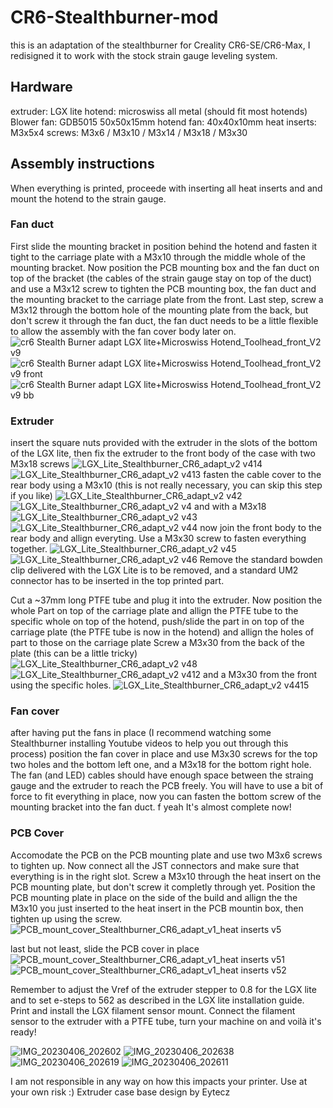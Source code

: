 # CR6-Stealthburner-mod

this is an adaptation of the stealthburner for Creality CR6-SE/CR6-Max, I redisigned it to work with the stock strain gauge leveling system.

## Hardware

extruder: LGX lite
hotend: microswiss all metal (should fit most hotends)
Blower fan: GDB5015 50x50x15mm
hotend fan: 40x40x10mm
heat inserts: M3x5x4
screws: M3x6 / M3x10 / M3x14 / M3x18 / M3x30

## Assembly instructions

When everything is printed, proceede with inserting all heat inserts and and mount the hotend to the strain gauge.

### Fan duct 

First slide the mounting bracket in position behind the hotend and fasten it tight to the carriage plate with a M3x10 through the middle whole of the mounting bracket.
Now position the PCB mounting box and the fan duct on top of the bracket (the cables of the strain gauge stay on top of the duct) and use a M3x12 screw to tighten the PCB mounting box, the fan duct and the mounting bracket to the carriage plate from the front. Last step, screw a M3x12 through the bottom hole of the mounting plate from the back, but don't screw it through the fan duct, the fan duct needs to be a little flexible to allow the assembly with the fan cover body later on.
![cr6 Stealth Burner adapt LGX lite+Microswiss Hotend_Toolhead_front_V2 v9](https://user-images.githubusercontent.com/130058317/230458442-1970cb0d-58ac-4a9a-b5a0-89e83d5bddfd.png)
![cr6 Stealth Burner adapt LGX lite+Microswiss Hotend_Toolhead_front_V2 v9 front](https://user-images.githubusercontent.com/130058317/230458504-763da540-b5f5-4d72-a41e-54c79c99d776.png)
![cr6 Stealth Burner adapt LGX lite+Microswiss Hotend_Toolhead_front_V2 v9 bb](https://user-images.githubusercontent.com/130058317/230458754-9c6be150-b8ce-4386-881e-43f4d7f5abd7.png)

### Extruder

insert the square nuts provided with the extruder in the slots of the bottom of the LGX lite, then fix the extruder to the front body of the case with two M3x18 screws
![LGX_Lite_Stealthburner_CR6_adapt_v2 v414](https://user-images.githubusercontent.com/130058317/230434943-a2ee83bd-04df-4324-8047-8d50d0b58298.png)
![LGX_Lite_Stealthburner_CR6_adapt_v2 v413](https://user-images.githubusercontent.com/130058317/230434976-be50e3c0-0b70-496f-890e-50d496c6aa7d.png)
fasten the cable cover to the rear body using a M3x10 (this is not really necessary, you can skip this step if you like) 
![LGX_Lite_Stealthburner_CR6_adapt_v2 v42](https://user-images.githubusercontent.com/130058317/230436093-130386c9-362e-40f3-a5ce-93adce67710e.png)
![LGX_Lite_Stealthburner_CR6_adapt_v2 v4](https://user-images.githubusercontent.com/130058317/230436151-e3a78894-cdcb-45a3-9267-ba80b807fd4c.png)
and with a M3x18
![LGX_Lite_Stealthburner_CR6_adapt_v2 v43](https://user-images.githubusercontent.com/130058317/230436312-78d343bb-72cd-4940-84be-c16294423833.png)
![LGX_Lite_Stealthburner_CR6_adapt_v2 v44](https://user-images.githubusercontent.com/130058317/230436334-5a58794a-b209-4f41-84fd-4fbcce62becc.png)
now join the front body to the rear body and allign everyting. Use a M3x30 screw to fasten everything together.
![LGX_Lite_Stealthburner_CR6_adapt_v2 v45](https://user-images.githubusercontent.com/130058317/230437016-cd24f4e2-9709-45b4-8b6c-ee73d17d223e.png)
![LGX_Lite_Stealthburner_CR6_adapt_v2 v46](https://user-images.githubusercontent.com/130058317/230437070-9643435b-383a-48e8-9765-6c2dccb5fcb7.png)
Remove the standard bowden clip delivered with the LGX Lite is to be removed, and a standard UM2 connector has to be inserted in the top printed part.

Cut a ~37mm long PTFE tube and plug it into the extruder. Now position the whole Part on top of the carriage plate and allign the PTFE tube to the specific whole on top of the hotend, push/slide the part in on top of the carriage plate (the PTFE tube is now in the hotend) and allign the holes of part to those on the carriage plate
Screw a M3x30 from the back of the plate (this can be a little tricky)
![LGX_Lite_Stealthburner_CR6_adapt_v2 v48](https://user-images.githubusercontent.com/130058317/230438752-af253f93-9134-4fa2-b00e-5f7ff5be8922.png)![LGX_Lite_Stealthburner_CR6_adapt_v2 v412](https://user-images.githubusercontent.com/130058317/230438839-9af2f119-a576-4e8f-9038-230b1bbd22c7.png)
and a M3x30 from the front using the specific holes.
![LGX_Lite_Stealthburner_CR6_adapt_v2 v4415](https://user-images.githubusercontent.com/130058317/230439153-ee411e04-2d0b-43cd-88e7-b42326864cfa.png)

### Fan cover

after having put the fans in place (I recommend watching some Stealthburner installing Youtube videos to help you out through this process) position the fan cover in place and use M3x30 screws for the top two holes and the bottom left one, and a M3x18 for the bottom right hole. The fan (and LED) cables should have enough space between the straing gauge and the extruder to reach the PCB freely. You will have to use a bit of force to fit everything in place, now you can fasten the bottom screw of the mounting bracket into the fan duct.
f yeah It's almost complete now!

### PCB Cover

Accomodate the PCB on the PCB mounting plate and use two M3x6 screws to tighten up. Now connect all the JST connectors and make sure that everything is in the right slot. Screw a M3x10 through the heat insert on the PCB mounting plate, but don't screw it completly through yet.
Position the PCB mounting plate in place on the side of the build and allign the the M3x10 you just inserted  to the heat insert in the PCB mountin box, then tighten up using the screw.
![PCB_mount_cover_Stealthburner_CR6_adapt_v1_heat inserts v5](https://user-images.githubusercontent.com/130058317/230460913-cecd8217-a348-40b3-aab5-54d9d70cf77c.png)

last but not least, slide the PCB cover in place
![PCB_mount_cover_Stealthburner_CR6_adapt_v1_heat inserts v51](https://user-images.githubusercontent.com/130058317/230461040-524bddb1-2a4f-4385-afb5-8268dd07344a.png)
![PCB_mount_cover_Stealthburner_CR6_adapt_v1_heat inserts v52](https://user-images.githubusercontent.com/130058317/230461055-5da61013-b8e9-4d0d-95ad-5f35a43ebb3e.png)

Remember to adjust the Vref of the extruder stepper to 0.8 for the LGX lite and to set e-steps to 562 as described in the LGX lite installation guide.
Print and install the LGX filament sensor mount. Connect the filament sensor to the extruder with a PTFE tube, turn your machine on and voilà it's ready!

![IMG_20230406_202602](https://user-images.githubusercontent.com/130058317/230465120-6c86bd4b-d113-44fc-b062-4305302bf66b.jpg)
![IMG_20230406_202638](https://user-images.githubusercontent.com/130058317/230465125-06944f0d-150f-49fe-b499-5c49b51420da.jpg)
![IMG_20230406_202619](https://user-images.githubusercontent.com/130058317/230465129-490aa74f-2d91-4873-94fb-64981f18ae50.jpg)
![IMG_20230406_202611](https://user-images.githubusercontent.com/130058317/230465139-e6a2e996-57db-4b8c-883a-5feba51c4978.jpg)

I am not responsible in any way on how this impacts your printer. Use at your own risk :)
Extruder case base design by Eytecz
